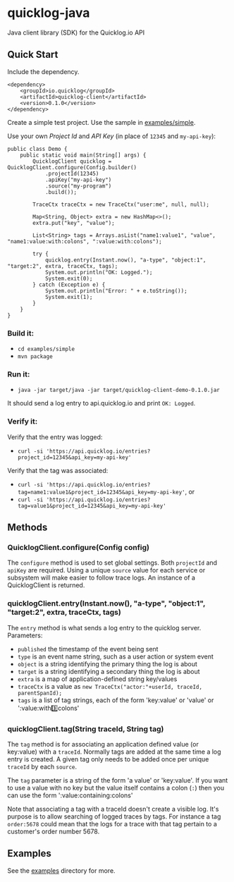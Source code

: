 quicklog-java
=========

Java client library (SDK) for the Quicklog.io API

## Quick Start

Include the dependency.

```
<dependency>
    <groupId>io.quicklog</groupId>
    <artifactId>quicklog-client</artifactId>
    <version>0.1.0</version>
</dependency>
```

Create a simple test project. Use the sample in [examples/simple](https://github.com/quicklog-io/quicklog-java/tree/master/examples/simple).

Use your own *Project Id* and *API Key* (in place of `12345` and `my-api-key`):

```
public class Demo {
	public static void main(String[] args) {
		QuicklogClient quicklog = QuicklogClient.configure(Config.builder()
			.projectId(12345)
			.apiKey("my-api-key")
			.source("my-program")
			.build());

		TraceCtx traceCtx = new TraceCtx("user:me", null, null);

		Map<String, Object> extra = new HashMap<>();
		extra.put("key", "value");

		List<String> tags = Arrays.asList("name1:value1", "value", "name1:value:with:colons", ":value:with:colons");

		try {
			quicklog.entry(Instant.now(), "a-type", "object:1", "target:2", extra, traceCtx, tags);
			System.out.println("OK: Logged.");
            System.exit(0);
		} catch (Exception e) {
			System.out.println("Error: " + e.toString());
            System.exit(1);
		}
	}
}
```

### Build it:

- `cd examples/simple`
- `mvn package`

### Run it:

- `java -jar target/java -jar target/quicklog-client-demo-0.1.0.jar`

It should send a log entry to api.quicklog.io and print `OK: Logged`.

### Verify it:

Verify that the entry was logged:

- `curl -si 'https://api.quicklog.io/entries?project_id=12345&api_key=my-api-key'`

Verify that the tag was associated:

- `curl -si 'https://api.quicklog.io/entries?tag=name1:value1&project_id=12345&api_key=my-api-key'`, or
- `curl -si 'https://api.quicklog.io/entries?tag=value1&project_id=12345&api_key=my-api-key'`

## Methods

### QuicklogClient.configure(Config config)

The `configure` method is used to set global settings.
Both `projectId` and `apiKey` are required.
Using a unique `source` value for each service or subsystem will make easier to follow trace logs.
An instance of a QuicklogClient is returned.

### quicklogClient.entry(Instant.now(), "a-type", "object:1", "target:2", extra, traceCtx, tags)

The `entry` method is what sends a log entry to the quicklog server. Parameters:

- `published` the timestamp of the event being sent
- `type` is an event name string, such as a user action or system event
- `object` is a string identifying the primary thing the log is about
- `target` is a string identifying a secondary thing the log is about
- `extra` is a map of application-defined string key/values
- `traceCtx` is a value as `new TraceCtx("actor:"+userId, traceId, parentSpanId);`
- `tags` is a list of tag strings, each of the form 'key:value' or 'value' or ':value:with:three:colons'

### quicklogClient.tag(String traceId, String tag)

The `tag` method is for associating an application defined value (or key:value) with a `traceId`. Normally tags are added at the same time a log entry is created. A given tag only needs to be added once per unique `traceId` by each `source`.

The `tag` parameter is a string of the form 'a value' or 'key:value'. If you want to use a value with no key but the value itself contains a colon (`:`) then you can use the form ':value:containing:colons'

Note that associating a tag with a traceId doesn't create a visible log. It's purpose is to allow searching of logged traces by tags. For instance a tag `order:5678` could mean that the logs for a trace with that tag pertain to a customer's order number 5678.

## Examples

   See the [examples](examples) directory for more.
